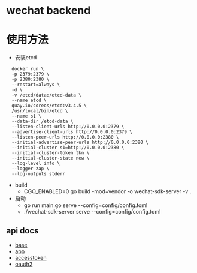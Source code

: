 # wechat backend


# 使用方法
- 安装etcd
```
  docker run \
  -p 2379:2379 \
  -p 2380:2380 \
  --restart=always \
  -d \
  -v /etcd/data:/etcd-data \
  --name etcd \
  quay.io/coreos/etcd:v3.4.5 \
  /usr/local/bin/etcd \
  --name s1 \
  --data-dir /etcd-data \
  --listen-client-urls http://0.0.0.0:2379 \
  --advertise-client-urls http://0.0.0.0:2379 \
  --listen-peer-urls http://0.0.0.0:2380 \
  --initial-advertise-peer-urls http://0.0.0.0:2380 \
  --initial-cluster s1=http://0.0.0.0:2380 \
  --initial-cluster-token tkn \
  --initial-cluster-state new \
  --log-level info \
  --logger zap \
  --log-outputs stderr
  ```

- build
    - CGO_ENABLED=0 go build -mod=vendor -o wechat-sdk-server -v .
- 启动
    - go run main.go serve --config=config/config.toml
    - ./wechat-sdk-server serve --config=config/config.toml



## api docs
* [base](docs/apis/base.md)
* [app](docs/apis/app.md)
* [accesstoken](docs/apis/accesstoken.md)
* [oauth2](docs/apis/oauth2.md)
